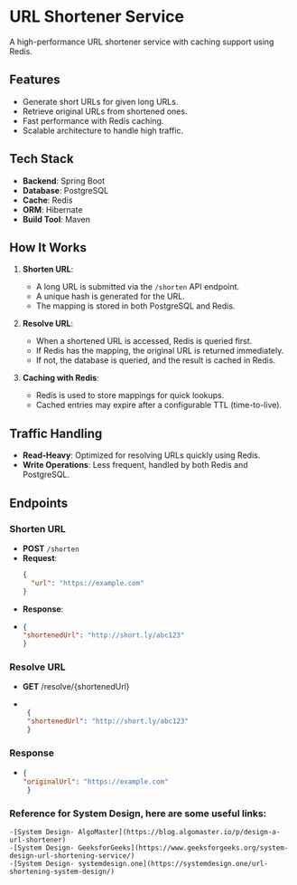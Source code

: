 # URL Shortener Service

A high-performance URL shortener service with caching support using Redis.

## Features
- Generate short URLs for given long URLs.
- Retrieve original URLs from shortened ones.
- Fast performance with Redis caching.
- Scalable architecture to handle high traffic.

## Tech Stack
- **Backend**: Spring Boot
- **Database**: PostgreSQL
- **Cache**: Redis
- **ORM**: Hibernate
- **Build Tool**: Maven

## How It Works
1. **Shorten URL**:
    - A long URL is submitted via the `/shorten` API endpoint.
    - A unique hash is generated for the URL.
    - The mapping is stored in both PostgreSQL and Redis.

2. **Resolve URL**:
    - When a shortened URL is accessed, Redis is queried first.
    - If Redis has the mapping, the original URL is returned immediately.
    - If not, the database is queried, and the result is cached in Redis.

3. **Caching with Redis**:
    - Redis is used to store mappings for quick lookups.
    - Cached entries may expire after a configurable TTL (time-to-live).

## Traffic Handling
- **Read-Heavy**: Optimized for resolving URLs quickly using Redis.
- **Write Operations**: Less frequent, handled by both Redis and PostgreSQL.

## Endpoints
### Shorten URL
- **POST** `/shorten`
- **Request**:
  ```json
  {
    "url": "https://example.com"
  }
- **Response**:
- ```json
  {
  "shortenedUrl": "http://short.ly/abc123"
  }

### Resolve URL
- **GET** /resolve/{shortenedUrl}
- ```json
  
   {
   "shortenedUrl": "http://short.ly/abc123"
   }
### Response
- ```json
  {
  "originalUrl": "https://example.com"
   }

### Reference for System Design, here are some useful links:
    -[System Design- AlgoMaster](https://blog.algomaster.io/p/design-a-url-shortener)
    -[System Design- GeeksforGeeks](https://www.geeksforgeeks.org/system-design-url-shortening-service/)
    -[System Design- systemdesign.one](https://systemdesign.one/url-shortening-system-design/)


